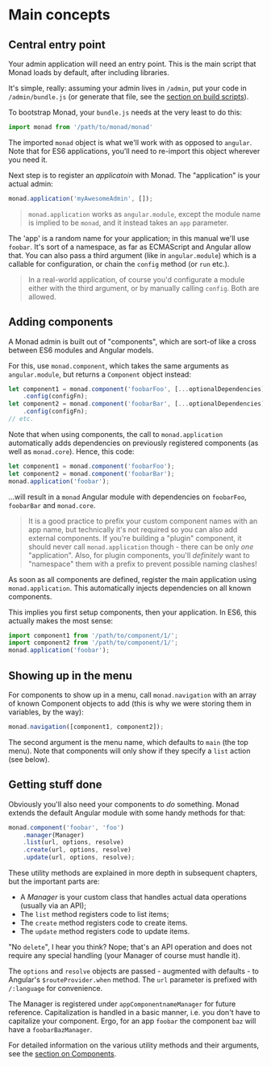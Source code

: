 # Main concepts

## Central entry point
Your admin application will need an entry point. This is the main script that
Monad loads by default, after including libraries.

It's simple, really: assuming your admin lives in `/admin`, put your code in
`/admin/bundle.js` (or generate that file, see the [section on build
scripts](./build.md)).

To bootstrap Monad, your `bundle.js` needs at the very least to do this:

```javascript
import monad from '/path/to/monad/monad'
```

The imported `monad` object is what we'll work with as opposed to `angular`.
Note that for ES6 applications, you'll need to re-import this object wherever
you need it.

Next step is to register an _applicatoin_ with Monad. The "application" is your
actual admin:

```javascript
monad.application('myAwesomeAdmin', []);
```

> `monad.application` works as `angular.module`, except the module name is
> implied to be `monad`, and it instead takes an `app` parameter.

The 'app' is a random name for your application; in this manual we'll use
`foobar`. It's sort of a namespace, as far as ECMAScript and Angular allow that.
You can also pass a third argument (like in `angular.module`) which is a
callable for configuration, or chain the `config` method (or `run` etc.).

> In a real-world application, of course you'd configurate a module either with
> the third argument, or by manually calling `config`. Both are allowed.

## Adding components
A Monad admin is built out of "components", which are sort-of like a cross
between ES6 modules and Angular models.

For this, use `monad.component`, which takes the same arguments as
`angular.module`, but returns a `Component` object instead:

```javascript
let component1 = monad.component('foobarFoo', [...optionalDependencies], configFn)
    .config(configFn);
let component2 = monad.component('foobarBar', [...optionalDependencies], configFn)
    .config(configFn);
// etc.
```

Note that when using components, the call to `monad.application` automatically
adds dependencies on previously registered components (as well as `monad.core`).
Hence, this code:

```javascript
let component1 = monad.component('foobarFoo');
let component2 = monad.component('foobarBar');
monad.application('foobar');
```

...will result in a `monad` Angular module with dependencies on `foobarFoo`,
`foobarBar` and `monad.core`.

> It is a good practice to prefix your custom component names with an app name,
> but technically it's not required so you can also add external components.
> If you're building a "plugin" component, it should never call
> `monad.application` though - there can be only _one_ "application". Also, for
> plugin components, you'll _definitely_ want to "namespace" them with a prefix
> to prevent possible naming clashes!

As soon as all components are defined, register the main application using
`monad.application`. This automatically injects dependencies on all known
components.

This implies you first setup components, then your application. In ES6, this
actually makes the most sense:

```javascript
import component1 from '/path/to/component/1/';
import component2 from '/path/to/component/1/';
monad.application('foobar');
```

## Showing up in the menu
For components to show up in a menu, call `monad.navigation` with an array of
known Component objects to add (this is why we were storing them in variables,
by the way):

```javascript
monad.navigation([component1, component2]);
```

The second argument is the menu name, which defaults to `main` (the top menu).
Note that components will only show if they specify a `list` action (see below).

## Getting stuff done
Obviously you'll also need your components to _do_ something. Monad extends the
default Angular module with some handy methods for that:

```javascript
monad.component('foobar', 'foo')
    .manager(Manager)
    .list(url, options, resolve)
    .create(url, options, resolve)
    .update(url, options, resolve);
```

These utility methods are explained in more depth in subsequent chapters, but
the important parts are:

- A *Manager* is your custom class that handles actual data operations
  (usually via an API);
- The `list` method registers code to list items;
- The `create` method registers code to create items.
- The `update` method registers code to update items.

"No `delete`", I hear you think? Nope; that's an API operation and does not
require any special handling (your Manager of course must handle it).

The `options` and `resolve` objects are passed - augmented with defaults - to
Angular's `$routeProvider.when` method. The `url` parameter is prefixed with
`/:language` for convenience.

The Manager is registered under `appComponentnameManager` for future reference.
Capitalization is handled in a basic manner, i.e. you don't have to capitalize
your component. Ergo, for an app `foobar` the component `baz` will have a
`foobarBazManager`.

For detailed information on the various utility methods and their arguments,
see the [section on Components](../components/setup.md).

